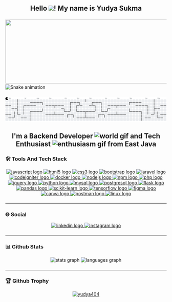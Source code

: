 <h2 align="center">Hello <img src="https://media0.giphy.com/media/v1.Y2lkPTc5MGI3NjExZ3I0ZmRjbHZkMGxibnhzbXdrN2hkcWJvbTQ4ZHZsYzV2cHB2bXpwbiZlcD12MV9pbnRlcm5hbF9naWZfYnlfaWQmY3Q9cw/w1OBpBd7kJqHrJnJ13/giphy.gif" width="80"/>! My name is Yudya Sukma</h2>

###

<div align="center">
  <img width="1000" height="200" 
src="https://media0.giphy.com/media/v1.Y2lkPTc5MGI3NjExcWdvdTBsaXE5Nmk5MHVidzIxa21uODN2Y2tqem91bnE4NTV3amxkbSZlcD12MV9pbnRlcm5hbF9naWZfYnlfaWQmY3Q9Zw/gdZ4zEvgfJ0JcrMByK/giphy.gif"  />
</div>

<img src="https://raw.githubusercontent.com/Yudya404/Yudya404/output/snake.svg" alt="Snake animation" />

###

<picture>
  <source media="(prefers-color-scheme: dark)" srcset="https://raw.githubusercontent.com/Yudya404/Yudya404/output/pacman-contribution-graph-dark.svg">
  <source media="(prefers-color-scheme: light)" srcset="https://raw.githubusercontent.com/Yudya404/Yudya404/output/pacman-contribution-graph.svg">
  <img alt="pacman contribution graph" src="https://raw.githubusercontent.com/Yudya404/Yudya404/output/pacman-contribution-graph.svg">
</picture>

###

<h2 align="center">
  I'm a Backend Developer 
  <img src="https://media.giphy.com/media/p1NqIBmDgA2P8Kwz8E/giphy.gif?cid=ecf05e4749capj6yr2o8okndw4nfo34riuc0w8nshwpr5hu1&ep=v1_stickers_search&rid=giphy.gif&ct=s" width="80" alt="world gif" />
  and Tech Enthusiast 
  <img src="https://media0.giphy.com/media/v1.Y2lkPTc5MGI3NjExejgwaWthbWdzc2FwaXk1enEzNmppdmM5dmI1bjZ5aDlmM3V3dGRuMCZlcD12MV9pbnRlcm5hbF9naWZfYnlfaWQmY3Q9cw/FkdU6Or6txxpPdOsL8/giphy.gif" width="80" alt="enthusiasm gif" />
  from East Java
</h2>

###

<h3 align="left">🛠️ Tools And Tech Stack</h3>
<div align="center">
  <a href="#" target="_blank">
    <img src="https://img.shields.io/badge/JavaScript-F7DF1E?logo=javascript&logoColor=black&style=for-the-badge" height="35" alt="javascript logo" />
  </a>
  <a href="#" target="_blank">
    <img src="https://img.shields.io/badge/HTML5-E34F26?logo=html5&logoColor=white&style=for-the-badge" height="35" alt="html5 logo" />
  </a>
  <a href="#" target="_blank">
    <img src="https://img.shields.io/badge/CSS3-1572B6?logo=css3&logoColor=white&style=for-the-badge" height="35" alt="css3 logo" />
  </a>
  <a href="#" target="_blank">
    <img src="https://img.shields.io/badge/Bootstrap-7952B3?logo=bootstrap&logoColor=white&style=for-the-badge" height="35" alt="bootstrap logo" />
  </a>
  <a href="#" target="_blank">
    <img src="https://img.shields.io/badge/Laravel-FF2D20?logo=laravel&logoColor=white&style=for-the-badge" height="35" alt="laravel logo" />
  </a>
  <a href="#" target="_blank">
    <img src="https://img.shields.io/badge/CodeIgniter-EF4223?logo=codeigniter&logoColor=white&style=for-the-badge" height="35" alt="codeigniter logo" />
  </a>
  <a href="#" target="_blank">
    <img src="https://img.shields.io/badge/Docker-2496ED?logo=docker&logoColor=white&style=for-the-badge" height="35" alt="docker logo" />
  </a>
  <a href="#" target="_blank">
    <img src="https://img.shields.io/badge/Node.js-339933?logo=nodedotjs&logoColor=white&style=for-the-badge" height="35" alt="nodejs logo" />
  </a>
  <a href="#" target="_blank">
    <img src="https://img.shields.io/badge/NPM-CB3837?logo=npm&logoColor=white&style=for-the-badge" height="35" alt="npm logo" />
  </a>
  <a href="#" target="_blank">
    <img src="https://img.shields.io/badge/PHP-777BB4?logo=php&logoColor=white&style=for-the-badge" height="35" alt="php logo" />
  </a>
  <a href="#" target="_blank">
    <img src="https://img.shields.io/badge/jQuery-0769AD?logo=jquery&logoColor=white&style=for-the-badge" height="35" alt="jquery logo" />
  </a>
  <a href="#" target="_blank">
    <img src="https://img.shields.io/badge/Python-3776AB?logo=python&logoColor=white&style=for-the-badge" height="35" alt="python logo" />
  </a>
  <a href="#" target="_blank">
    <img src="https://img.shields.io/badge/MySQL-4479A1?logo=mysql&logoColor=white&style=for-the-badge" height="35" alt="mysql logo" />
  </a>
  <a href="#" target="_blank">
    <img src="https://img.shields.io/badge/PostgreSQL-4169E1?logo=postgresql&logoColor=white&style=for-the-badge" height="35" alt="postgresql logo" />
  </a>
  <a href="#" target="_blank">
    <img src="https://img.shields.io/badge/Flask-000000?logo=flask&logoColor=white&style=for-the-badge" height="35" alt="flask logo" />
  </a>
  <a href="#" target="_blank">
    <img src="https://img.shields.io/badge/Pandas-150458?logo=pandas&logoColor=white&style=for-the-badge" height="35" alt="pandas logo" />
  </a>
  <a href="#" target="_blank">
	<img src="https://img.shields.io/badge/scikit--learn-F7931E?logo=scikit-learn&logoColor=white&style=for-the-badge" height="35" alt="scikit-learn logo" />
  </a>
  <a href="#" target="_blank">
    <img src="https://img.shields.io/badge/TensorFlow-FF6F00?logo=tensorflow&logoColor=white&style=for-the-badge" height="35" alt="tensorflow logo" />
  </a>
  <a href="#" target="_blank">
    <img src="https://img.shields.io/badge/Figma-F24E1E?logo=figma&logoColor=white&style=for-the-badge" height="35" alt="figma logo" />
  </a>
  <a href="#" target="_blank">
    <img src="https://img.shields.io/badge/Canva-00C4CC?logo=canva&logoColor=white&style=for-the-badge" height="35" alt="canva logo" />
  </a>
  <a href="#" target="_blank">
    <img src="https://img.shields.io/badge/Postman-FF6C37?logo=postman&logoColor=white&style=for-the-badge" height="35" alt="postman logo" />
  </a>
  <a href="#" target="_blank">
    <img src="https://img.shields.io/badge/Linux-FCC624?logo=linux&logoColor=black&style=for-the-badge" height="35" alt="linux logo" />
  </a>
</div>

###

<hr>
<h3 align="left">🌐 Social</h3>
<div align="center">
  <a href="https://www.linkedin.com/in/yudya-hastriawan-sukma-70415b299" target="_blank">
    <img src="https://img.shields.io/static/v1?message=LinkedIn&logo=linkedin&label=&color=0077B5&logoColor=white&labelColor=&style=for-the-badge" height="35" alt="linkedin logo" />
  </a>
  <a href="https://instagram.com/yudyasukma99" target="_blank">
    <img src="https://img.shields.io/static/v1?message=Instagram&logo=instagram&label=&color=E4405F&logoColor=white&labelColor=&style=for-the-badge" height="35" alt="instagram logo" />
  </a>
</div>

###

<hr>
<h3 align="left">📊 Github Stats</h3>
<div align="center">
  <img src="https://github-readme-stats.vercel.app/api?username=Yudya404&hide_title=false&hide_rank=false&show_icons=true&include_all_commits=true&count_private=true&disable_animations=false&theme=dracula&locale=en&hide_border=false" height="150" alt="stats graph" />
  <img src="https://github-readme-stats.vercel.app/api/top-langs?username=Yudya404&locale=en&hide_title=false&layout=compact&card_width=320&langs_count=5&theme=dracula&hide_border=false" height="150" alt="languages graph" />
</div>

###

<hr>
<h3 align="left">🏆 Github Trophy</h3>
<p align="center">
  <a href="https://github.com/ryo-ma/github-profile-trophy">
    <img src="https://github-profile-trophy.vercel.app/?username=yudya404&theme=dracula" alt="yudya404" />
  </a>
</p>

###
